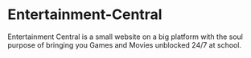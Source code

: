 # Entertainment-Central
Entertainment Central is a small website on a big platform with the soul purpose of bringing you Games and Movies unblocked 24/7 at school. 
